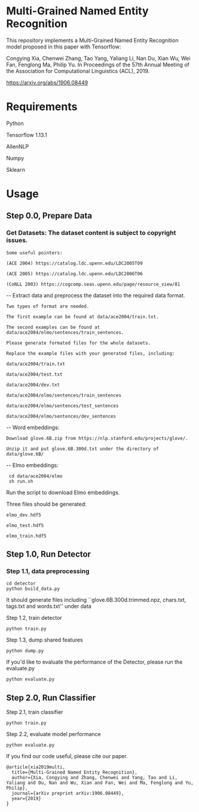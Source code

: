 # Multi-Grained Named Entity Recognition


This repository implements a Multi-Grained Named Entity Recognition model proposed in this paper with Tensorflow:

Congying Xia, Chenwei Zhang, Tao Yang, Yaliang Li, Nan Du, Xian Wu, Wei Fan, Fenglong Ma, Philip Yu. In Proceedings of the 57th Annual Meeting of the Association for Computational Linguistics (ACL), 2019. 

https://arxiv.org/abs/1906.08449

# Requirements

Python

Tensorflow 1.13.1

AllenNLP

Numpy

Sklearn


# Usage

## Step 0.0, Prepare Data

 ### Get Datasets: The dataset content is subject to copyright issues. 

    Some useful pointers:

    (ACE 2004) https://catalog.ldc.upenn.edu/LDC2005T09

    (ACE 2005) https://catalog.ldc.upenn.edu/LDC2006T06

    (CoNLL 2003) https://cogcomp.seas.upenn.edu/page/resource_view/81


-- Extract data and preprocess the dataset into the required data format.

    Two types of format are needed.
    
    The first example can be found at data/ace2004/train.txt.
    
    The second examples can be found at data/ace2004/elmo/sentences/train_sentences.
     
    Please generate formated files for the whole datasets.
    
    Replace the example files with your generated files, including:
    
    data/ace2004/train.txt
    
    data/ace2004/test.txt
    
    data/ace2004/dev.txt
    
    data/ace2004/elmo/sentences/train_sentences
    
    data/ace2004/elmo/sentences/test_sentences
    
    data/ace2004/elmo/sentences/dev_sentences


-- Word embeddings: 

    Download glove.6B.zip from https://nlp.stanford.edu/projects/glove/. 

    Unzip it and put glove.6B.300d.txt under the directory of data/glove.6B/


-- Elmo embeddings: 

     cd data/ace2004/elmo
     sh run.sh
 
 Run the script to download Elmo embeddings.
  
 Three files should be generated:
 
    elmo_dev.hdf5
 
    elmo_test.hdf5
 
    elmo_train.hdf5 
 
 
 
## Step 1.0, Run Detector

  ### Step 1.1, data preprocessing

  ```
  cd detector
  python build_data.py
  ```
  It should generate files including ``glove.6B.300d.trimmed.npz, chars.txt, tags.txt and words.txt'' under data

  Step 1.2, train detector
 
  ```
  python train.py
  ```

  Step 1.3, dump shared features
  
  ```
  python dump.py
  ```

  If you'd like to evaluate the performance of the Detector, please run the evaluate.py
  
  ```
  python evaluate.py
  ```

## Step 2.0, Run Classifier

  Step 2.1, train classifier
  
  ```
  python train.py
  ```

  Step 2.2, evaluate model performance
  
  ```
  python evaluate.py
  ```

If you find our code useful, please cite our paper.

```
@article{xia2019multi,
  title={Multi-Grained Named Entity Recognition},
  author={Xia, Congying and Zhang, Chenwei and Yang, Tao and Li, Yaliang and Du, Nan and Wu, Xian and Fan, Wei and Ma, Fenglong and Yu, Philip},
  journal={arXiv preprint arXiv:1906.08449},
  year={2019}
}

```
